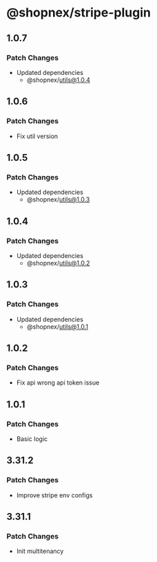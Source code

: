 # @shopnex/stripe-plugin

## 1.0.7

### Patch Changes

- Updated dependencies
    - @shopnex/utils@1.0.4

## 1.0.6

### Patch Changes

- Fix util version

## 1.0.5

### Patch Changes

- Updated dependencies
    - @shopnex/utils@1.0.3

## 1.0.4

### Patch Changes

- Updated dependencies
    - @shopnex/utils@1.0.2

## 1.0.3

### Patch Changes

- Updated dependencies
    - @shopnex/utils@1.0.1

## 1.0.2

### Patch Changes

- Fix api wrong api token issue

## 1.0.1

### Patch Changes

- Basic logic

## 3.31.2

### Patch Changes

- Improve stripe env configs

## 3.31.1

### Patch Changes

- Init multitenancy

